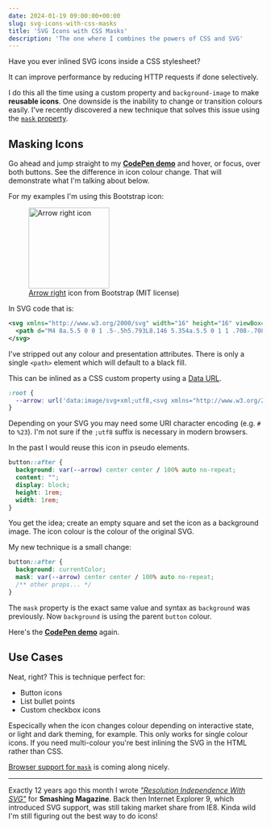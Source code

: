 ```yaml
---
date: 2024-01-19 09:00:00+00:00
slug: svg-icons-with-css-masks
title: 'SVG Icons with CSS Masks'
description: 'The one where I combines the powers of CSS and SVG'
---
```


Have you ever inlined SVG icons inside a CSS stylesheet?

It can improve performance by reducing HTTP requests if done selectively.

I do this all the time using a custom property and `background-image` to make **reusable icons**. One downside is the inability to change or transition colours easily. I've recently discovered a new technique that solves this issue using the [`mask` property](https://developer.mozilla.org/en-US/docs/Web/CSS/mask).

## Masking Icons

Go ahead and jump straight to my [**CodePen demo**](https://codepen.io/tduyng/pen/yLwVJbm) and hover, or focus, over both buttons. See the difference in icon colour change. That will demonstrate what I'm talking about below.

For my examples I'm using this Bootstrap icon:

<figure class="Image">
  <img
    loading="lazy"
    fetchpriority="low"
    src="/images/blog/2024/bootstrap-arrow-right.svg"
    alt="Arrow right icon"
    width="160"
    height="160">
    <figcaption><a href="https://icons.getbootstrap.com/icons/arrow-right/" rel="noopener noreferrer" target="_blank">Arrow right</a> icon from Bootstrap (MIT license)</figcaption>
</figure>

In SVG code that is:

```xml
<svg xmlns="http://www.w3.org/2000/svg" width="16" height="16" viewBox="0 0 16 16">
  <path d="M4 8a.5.5 0 0 1 .5-.5h5.793L8.146 5.354a.5.5 0 1 1 .708-.708l3 3a.5.5 0 0 1 0 .708l-3 3a.5.5 0 0 1-.708-.708L10.293 8.5H4.5A.5.5 0 0 1 4 8"/>
</svg>
```

I've stripped out any colour and presentation attributes. There is only a single `<path>` element which will default to a black fill.

This can be inlined as a CSS custom property using a [Data URL](https://developer.mozilla.org/en-US/docs/Web/HTTP/Basics_of_HTTP/Data_URLs).

```css
:root {
  --arrow: url('data:image/svg+xml;utf8,<svg xmlns="http://www.w3.org/2000/svg" width="16" height="16" viewBox="0 0 16 16"><path d="M4 8a.5.5 0 0 1 .5-.5h5.793L8.146 5.354a.5.5 0 1 1 .708-.708l3 3a.5.5 0 0 1 0 .708l-3 3a.5.5 0 0 1-.708-.708L10.293 8.5H4.5A.5.5 0 0 1 4 8"/></svg>');
}
```

Depending on your SVG you may need some URI character encoding (e.g. `#` to `%23`). I'm not sure if the `;utf8` suffix is necessary in modern browsers.

In the past I would reuse this icon in pseudo elements.

```css
button::after {
  background: var(--arrow) center center / 100% auto no-repeat;
  content: "";
  display: block;
  height: 1rem;
  width: 1rem;
}
```

You get the idea; create an empty square and set the icon as a background image. The icon colour is the colour of the original SVG.

My new technique is a small change:

```css
button::after {
  background: currentColor;
  mask: var(--arrow) center center / 100% auto no-repeat;
  /** other props... */
}
```

The `mask` property is the exact same value and syntax as `background` was previously. Now `background` is using the parent `button` colour.

Here's the [**CodePen demo**](https://codepen.io/tduyng/pen/yLwVJbm) again.

## Use Cases

Neat, right? This is technique perfect for:

* Button icons
* List bullet points
* Custom checkbox icons

Especically when the icon changes colour depending on interactive state, or light and dark theming, for example. This only works for single colour icons. If you need multi-colour you're best inlining the SVG in the HTML rather than CSS.

[Browser support for `mask`](https://caniuse.com/?search=mask) is coming along nicely.

* * *

Exactly 12 years ago this month  I wrote [*"Resolution Independence With SVG"*](https://www.smashingmagazine.com/2012/01/resolution-independence-with-svg/) for **Smashing Magazine**. Back then Internet Explorer 9, which introduced SVG support, was still taking market share from IE8. Kinda wild I'm still figuring out the best way to do icons!
